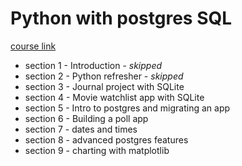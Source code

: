 # Python with postgres SQL


[course link](https://www.udemy.com/course/complete-python-postgresql-database-course)

- section 1 - Introduction - _skipped_
- section 2 - Python refresher - _skipped_
- section 3 - Journal project with SQLite
- section 4 - Movie watchlist app with SQLite
- section 5 - Intro to postgres and migrating an app
- section 6 - Building a poll app
- section 7 - dates and times
- section 8 - advanced postgres features
- section 9 - charting with matplotlib
